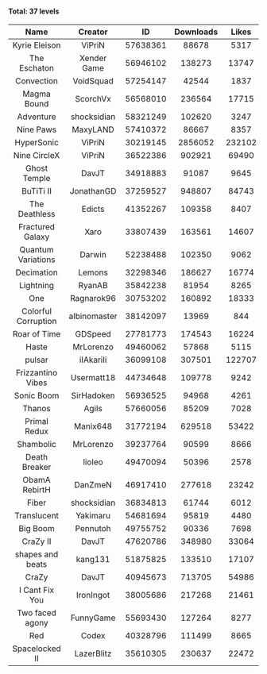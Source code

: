 #### Total: 37 levels

| Name | Creator | ID | Downloads | Likes |
|:---:|:---:|:---:|:---:|:---:|
| Kyrie Eleison | ViPriN | 57638361 | 88678 | 5317
| The Eschaton | Xender Game | 56946102 | 138273 | 13747
| Convection | VoidSquad | 57254147 | 42544 | 1837
| Magma Bound | ScorchVx | 56568010 | 236564 | 17715
| Adventure | shocksidian | 58321249 | 102620 | 3247
| Nine Paws | MaxyLAND | 57410372 | 86667 | 8357
| HyperSonic | ViPriN | 30219145 | 2856052 | 232102
| Nine CircleX | ViPriN | 36522386 | 902921 | 69490
| Ghost Temple | DavJT | 34918883 | 91087 | 9645
| BuTiTi II | JonathanGD | 37259527 | 948807 | 84743
| The Deathless | Edicts | 41352267 | 109358 | 8407
| Fractured Galaxy  | Xaro | 33807439 | 163561 | 14607
| Quantum Variations | Darwin | 52238488 | 102350 | 9062
| Decimation | Lemons | 32298346 | 186627 | 16774
| Lightning | RyanAB | 35842238 | 81954 | 8265
| One | Ragnarok96 | 30753202 | 160892 | 18333
| Colorful Corruption | albinomaster | 38142097 | 13969 | 844
| Roar of Time | GDSpeed | 27781773 | 174543 | 16224
| Haste | MrLorenzo | 49460062 | 57868 | 5115
| pulsar | iIAkariIi | 36099108 | 307501 | 122707
| Frizzantino Vibes | Usermatt18 | 44734648 | 109778 | 9242
| Sonic Boom | SirHadoken | 56936525 | 94968 | 4261
| Thanos | Agils | 57660056 | 85209 | 7028
| Primal Redux | Manix648 | 31772194 | 629518 | 53422
| Shambolic | MrLorenzo | 39237764 | 90599 | 8666
| Death Breaker | lioleo | 49470094 | 50396 | 2578
| ObamA RebirtH | DanZmeN | 46917410 | 277618 | 23242
| Fiber | shocksidian | 36834813 | 61744 | 6012
| Translucent | Yakimaru | 54681694 | 95819 | 4480
| Big Boom | Pennutoh | 49755752 | 90336 | 7698
| CraZy II | DavJT | 47620786 | 348980 | 33064
| shapes and beats | kang131 | 51875825 | 133510 | 17107
| CraZy | DavJT | 40945673 | 713705 | 54986
| I Cant Fix You | IronIngot | 38005686 | 217268 | 21461
| Two faced agony | FunnyGame | 55693430 | 127264 | 8277
| Red | Codex | 40328796 | 111499 | 8665
| Spacelocked II | LazerBlitz | 35610305 | 230637 | 22472
